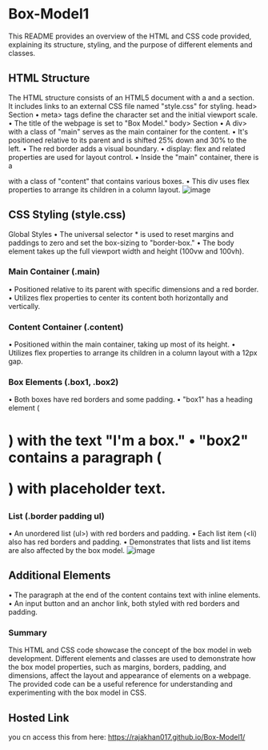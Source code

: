# Box-Model1
This README provides an overview of the HTML and CSS code provided, explaining its structure, styling, and the purpose of different elements and classes.
## HTML Structure
The HTML structure consists of an HTML5 document with a <head> and a <body> section. It includes links to an external CSS file named "style.css" for styling.
head> Section
• meta> tags define the character set and the initial viewport scale.
• The title of the webpage is set to "Box Model."
body> Section
• A div> with a class of "main" serves as the main container for the content.
• It's positioned relative to its parent and is shifted 25% down and 30% to the left.
• The red border adds a visual boundary.
• display: flex and related properties are used for layout control.
• Inside the "main" container, there is a <div> with a class of "content" that contains various boxes.
• This div uses flex properties to arrange its children in a column layout.
![image](https://github.com/rajakhan017/Box-Model1/assets/135150598/a2aa847b-7a6c-4e70-8aa0-f06d139e22a4)
## CSS Styling (style.css)
Global Styles
• The universal selector * is used to reset margins and paddings to zero and set the box-sizing to "border-box."
• The body element takes up the full viewport width and height (100vw and 100vh).
### Main Container (.main)
• Positioned relative to its parent with specific dimensions and a red border.
• Utilizes flex properties to center its content both horizontally and vertically.
### Content Container (.content)
• Positioned within the main container, taking up most of its height.
• Utilizes flex properties to arrange its children in a column layout with a 12px gap.
### Box Elements (.box1, .box2)
• Both boxes have red borders and some padding.
• "box1" has a heading element (<h1>) with the text "I'm a box."
• "box2" contains a paragraph (<p>) with placeholder text.
### List (.border padding ul)
• An unordered list (ul>) with red borders and padding.
• Each list item (<li) also has red borders and padding.
• Demonstrates that lists and list items are also affected by the box model.
![image](https://github.com/rajakhan017/Box-Model1/assets/135150598/d5ddf0bc-c025-4900-86c8-ec85f60e3380)
## Additional Elements
• The paragraph at the end of the content contains text with inline elements.
• An input button and an anchor link, both styled with red borders and padding.
### Summary
This HTML and CSS code showcase the concept of the box model in web development.
Different elements and classes are used to demonstrate how the box model properties, such as margins, borders, padding, and dimensions, affect the layout and appearance of elements on a webpage.
The provided code can be a useful reference for understanding and experimenting with the box model in CSS.
## Hosted Link
you cn access this from here: https://rajakhan017.github.io/Box-Model1/


